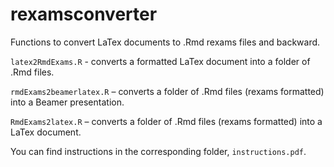 # rexamsconverter
Functions to convert LaTex documents to .Rmd rexams files and backward.

`latex2RmdExams.R` - converts a formatted LaTex document into a folder of .Rmd files.

`rmdExams2beamerlatex.R` – converts a folder of .Rmd files (rexams formatted) into a Beamer presentation.

`RmdExams2latex.R` – converts a folder of .Rmd files (rexams formatted) into a LaTex document.

You can find instructions in the corresponding folder, `instructions.pdf`.
